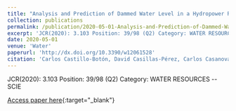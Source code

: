 ```yaml
---
title: "Analysis and Prediction of Dammed Water Level in a Hydropower Reservoir Using Machine Learning and Persistence-Based Techniques"
collection: publications
permalink: /publication/2020-05-01-Analysis-and-Prediction-of-Dammed-Water-Level-in-a-Hydropower-Reservoir-Using-Machine-Learning-and-P
excerpt: 'JCR(2020): 3.103 Position: 39/98 (Q2) Category: WATER RESOURCES – SCIE'
date: 2020-05-01
venue: 'Water'
paperurl: 'http://dx.doi.org/10.3390/w12061528'
citation: 'Carlos Castillo-Botón, David Casillas-Pérez, Carlos Casanova-Mateo, L.M. Moreno-Saavedra, B. Morales-Díaz, J. Sanz-Justo, <strong>Pedro Antonio Gutiérrez</strong>, Sancho Salcedo-Sanz, &quot;Analysis and Prediction of Dammed Water Level in a Hydropower Reservoir Using Machine Learning and Persistence-Based Techniques.&quot; Water, Vol. 12(6), 2020, pp.1528.'
---
```

JCR(2020): 3.103 Position: 39/98 (Q2) Category: WATER RESOURCES -- SCIE

[Access paper here](http://dx.doi.org/10.3390/w12061528){:target="_blank"}
